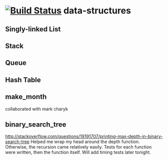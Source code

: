 [![Build Status](https://travis-ci.org/lordsheepy/data-structures.png?branch=master)](https://travis-ci.org/lordsheepy/data-structures)
data-structures
===============


Singly-linked List
------------------


Stack
-----


Queue
-----


Hash Table
----------


make_month
----------
collaborated with mark charyk

binary_search_tree
------------------
http://stackoverflow.com/questions/19191707/printing-max-depth-in-binary-search-tree
Helped me wrap my head around the depth function. Otherwise, the recursion came
relatively easily. Tests for each function were written, then the function
itself. Will add timing tests later tonight.
